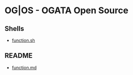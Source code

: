 # OG|OS - OGATA Open Source

## Shells

- [function.sh](https://github.com/OG-Open-Source/raw/blob/main/shell/function.sh)

## README

- [function.md](https://github.com/OG-Open-Source/raw/blob/main/shell/README/function.md)